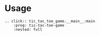 # Usage

```{eval-rst}
.. click:: tic_tac_toe_game.__main__:main
    :prog: tic-tac-toe-game
    :nested: full
```
